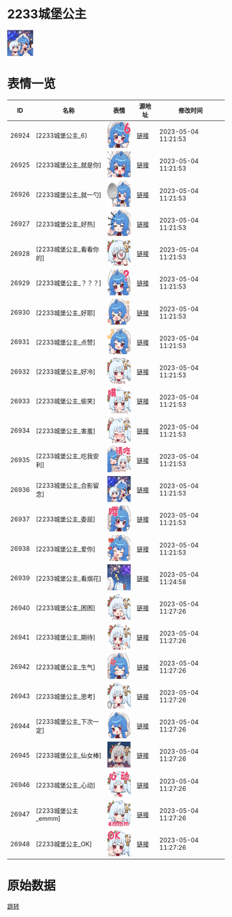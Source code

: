 # 2233城堡公主

<img src="./cover.png" height="60" alt="cover" />

# 表情一览

|ID|名称|表情|源地址|修改时间|
|----|----|----|----|----|
|26924|[2233城堡公主_6]|<img src="./pic/026924_%5B2233城堡公主_6%5D.png" height="60" alt="6"/>|[链接](https://i0.hdslb.com/bfs/garb/item/cb521680a68fd92fa3a311e8ab3d4e3fe514ef6d.png)|2023-05-04 11:21:53|
|26925|[2233城堡公主_就是你]|<img src="./pic/026925_%5B2233城堡公主_就是你%5D.png" height="60" alt="就是你"/>|[链接](https://i0.hdslb.com/bfs/garb/item/b632da4977372728ac535ab9cbf5d0386dff8d71.png)|2023-05-04 11:21:53|
|26926|[2233城堡公主_就一勺]|<img src="./pic/026926_%5B2233城堡公主_就一勺%5D.png" height="60" alt="就一勺"/>|[链接](https://i0.hdslb.com/bfs/garb/item/620cbf4020abaf52ba018e4aa74d8cd93f0bfdf7.png)|2023-05-04 11:21:53|
|26927|[2233城堡公主_好热]|<img src="./pic/026927_%5B2233城堡公主_好热%5D.png" height="60" alt="好热"/>|[链接](https://i0.hdslb.com/bfs/garb/item/a967713c174e35b15197dcdb8063b47255ad0022.png)|2023-05-04 11:21:53|
|26928|[2233城堡公主_看看你的]|<img src="./pic/026928_%5B2233城堡公主_看看你的%5D.png" height="60" alt="看看你的"/>|[链接](https://i0.hdslb.com/bfs/garb/item/50bb49e5f9411ff3d8e44f4f871f298cb2ec7410.png)|2023-05-04 11:21:53|
|26929|[2233城堡公主_？？？]|<img src="./pic/026929_%5B2233城堡公主_？？？%5D.png" height="60" alt="？？？"/>|[链接](https://i0.hdslb.com/bfs/garb/item/a6ba7b4e621ae5d7b8c23b300b7f8c2bb114b2ef.png)|2023-05-04 11:21:53|
|26930|[2233城堡公主_好耶]|<img src="./pic/026930_%5B2233城堡公主_好耶%5D.png" height="60" alt="好耶"/>|[链接](https://i0.hdslb.com/bfs/garb/item/2bb388a7b4ce18c6575f64c301d21a04c0770b0f.png)|2023-05-04 11:21:53|
|26931|[2233城堡公主_点赞]|<img src="./pic/026931_%5B2233城堡公主_点赞%5D.png" height="60" alt="点赞"/>|[链接](https://i0.hdslb.com/bfs/garb/item/0e26875715ff4b602a9d3298920f5182f5d20e7c.png)|2023-05-04 11:21:53|
|26932|[2233城堡公主_好冷]|<img src="./pic/026932_%5B2233城堡公主_好冷%5D.png" height="60" alt="好冷"/>|[链接](https://i0.hdslb.com/bfs/garb/item/a291f8656d45f4c48fe149b9bd0944d62bed1220.png)|2023-05-04 11:21:53|
|26933|[2233城堡公主_偷笑]|<img src="./pic/026933_%5B2233城堡公主_偷笑%5D.png" height="60" alt="偷笑"/>|[链接](https://i0.hdslb.com/bfs/garb/item/19c792d05c5417eaf8ec1176601624614a57b180.png)|2023-05-04 11:21:53|
|26934|[2233城堡公主_害羞]|<img src="./pic/026934_%5B2233城堡公主_害羞%5D.png" height="60" alt="害羞"/>|[链接](https://i0.hdslb.com/bfs/garb/item/62f94be24d0bb21eb0764e620b7a3574c94b24f8.png)|2023-05-04 11:21:53|
|26935|[2233城堡公主_吃我安利]|<img src="./pic/026935_%5B2233城堡公主_吃我安利%5D.png" height="60" alt="吃我安利"/>|[链接](https://i0.hdslb.com/bfs/garb/item/cc87694441ee559bce1a009da47d2bdff04096b8.png)|2023-05-04 11:21:53|
|26936|[2233城堡公主_合影留念]|<img src="./pic/026936_%5B2233城堡公主_合影留念%5D.png" height="60" alt="合影留念"/>|[链接](https://i0.hdslb.com/bfs/garb/item/7bfe300b69a4caaf49bf716f1e4ced2378c67d80.png)|2023-05-04 11:21:53|
|26937|[2233城堡公主_委屈]|<img src="./pic/026937_%5B2233城堡公主_委屈%5D.png" height="60" alt="委屈"/>|[链接](https://i0.hdslb.com/bfs/garb/item/186fd84198e12813ceffa4dc047a4fb76565ef5a.png)|2023-05-04 11:21:53|
|26938|[2233城堡公主_爱你]|<img src="./pic/026938_%5B2233城堡公主_爱你%5D.png" height="60" alt="爱你"/>|[链接](https://i0.hdslb.com/bfs/garb/item/dd29369cc2f0defb8c2a16ca5fab5f4dfbeb8873.png)|2023-05-04 11:21:53|
|26939|[2233城堡公主_看烟花]|<img src="./pic/026939_%5B2233城堡公主_看烟花%5D.png" height="60" alt="看烟花"/>|[链接](https://i0.hdslb.com/bfs/emote/4fe3e689288ab3ba0eba7b725f73f08f2479b66f.png)|2023-05-04 11:24:58|
|26940|[2233城堡公主_困困]|<img src="./pic/026940_%5B2233城堡公主_困困%5D.png" height="60" alt="困困"/>|[链接](https://i0.hdslb.com/bfs/emote/ad958e54233f6e633e50094f342c3597027ff3c9.png)|2023-05-04 11:27:26|
|26941|[2233城堡公主_期待]|<img src="./pic/026941_%5B2233城堡公主_期待%5D.png" height="60" alt="期待"/>|[链接](https://i0.hdslb.com/bfs/emote/c8fe7bb3f1cb80b5f6f5fb9a616fdcb544d69481.png)|2023-05-04 11:27:26|
|26942|[2233城堡公主_生气]|<img src="./pic/026942_%5B2233城堡公主_生气%5D.png" height="60" alt="生气"/>|[链接](https://i0.hdslb.com/bfs/emote/6de1f2b94b61be7c8fb62e97b49e6fbaad1f850c.png)|2023-05-04 11:27:26|
|26943|[2233城堡公主_思考]|<img src="./pic/026943_%5B2233城堡公主_思考%5D.png" height="60" alt="思考"/>|[链接](https://i0.hdslb.com/bfs/emote/074d5a0b6eb3e765e6f11763a291f62f73f3bfde.png)|2023-05-04 11:27:26|
|26944|[2233城堡公主_下次一定]|<img src="./pic/026944_%5B2233城堡公主_下次一定%5D.png" height="60" alt="下次一定"/>|[链接](https://i0.hdslb.com/bfs/emote/342437fb986ff686413e45ce197857af88135b1b.png)|2023-05-04 11:27:26|
|26945|[2233城堡公主_仙女棒]|<img src="./pic/026945_%5B2233城堡公主_仙女棒%5D.png" height="60" alt="仙女棒"/>|[链接](https://i0.hdslb.com/bfs/emote/b0bda51c597333689a8025edeec2639be5055568.png)|2023-05-04 11:27:26|
|26946|[2233城堡公主_心动]|<img src="./pic/026946_%5B2233城堡公主_心动%5D.png" height="60" alt="心动"/>|[链接](https://i0.hdslb.com/bfs/emote/8d4baec5ce434121af3f6b56c95d6282b0fe489c.png)|2023-05-04 11:27:26|
|26947|[2233城堡公主_emmm]|<img src="./pic/026947_%5B2233城堡公主_emmm%5D.png" height="60" alt="emmm"/>|[链接](https://i0.hdslb.com/bfs/emote/b392dc80ca615a56415e02e5f08de70f2ca74527.png)|2023-05-04 11:27:26|
|26948|[2233城堡公主_OK]|<img src="./pic/026948_%5B2233城堡公主_OK%5D.png" height="60" alt="OK"/>|[链接](https://i0.hdslb.com/bfs/emote/08bd2638800e5f605182db11174d796681494288.png)|2023-05-04 11:27:26|

# 原始数据

[跳转](./raw.json)

